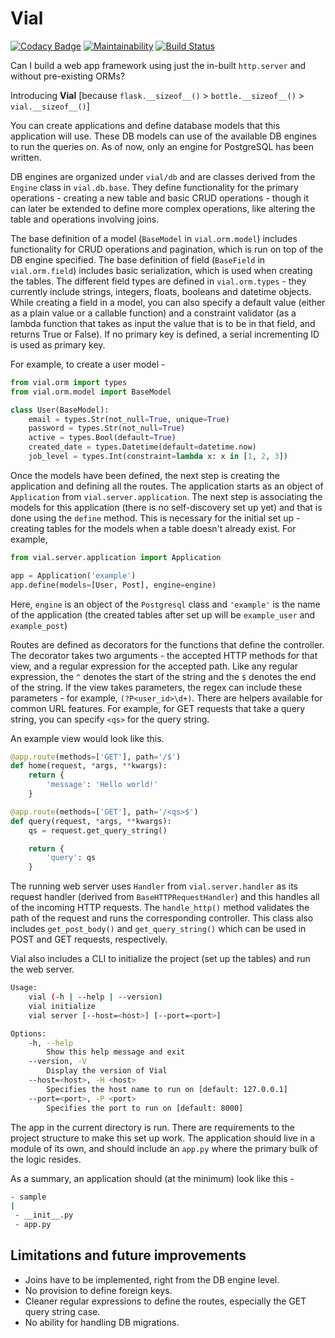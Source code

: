 # Vial

[![Codacy Badge](https://api.codacy.com/project/badge/Grade/7583124ac88f42e3b12ea95c0b797df0)](https://app.codacy.com/app/AlexMathew/vial?utm_source=github.com&utm_medium=referral&utm_content=AlexMathew/vial&utm_campaign=Badge_Grade_Settings)
[![Maintainability](https://api.codeclimate.com/v1/badges/4761b904f747f3a500f4/maintainability)](https://codeclimate.com/github/AlexMathew/vial/maintainability)
[![Build Status](https://travis-ci.com/AlexMathew/vial.svg?branch=master)](https://travis-ci.com/AlexMathew/vial)

Can I build a web app framework using just the in-built `http.server` and without pre-existing ORMs?

Introducing **Vial** [because `flask.__sizeof__()` > `bottle.__sizeof__()` > `vial.__sizeof__()`]

You can create applications and define database models that this application will use. These DB models can use of the available DB engines to run the queries on. As of now, only an engine for PostgreSQL has been written.

DB engines are organized under `vial/db` and are classes derived from the `Engine` class in `vial.db.base`. They define functionality for the primary operations - creating a new table and basic CRUD operations - though it can later be extended to define more complex operations, like altering the table and operations involving joins.

The base definition of a model (`BaseModel` in `vial.orm.model`) includes functionality for CRUD operations and pagination, which is run on top of the DB engine specified. The base definition of field (`BaseField` in `vial.orm.field`) includes basic serialization, which is used when creating the tables. The different field types are defined in `vial.orm.types` - they currently include strings, integers, floats, booleans and datetime objects. While creating a field in a model, you can also specify a default value (either as a plain value or a callable function) and a constraint validator (as a lambda function that takes as input the value that is to be in that field, and returns True or False). If no primary key is defined, a serial incrementing ID is used as primary key.

For example, to create a user model -

```python
from vial.orm import types
from vial.orm.model import BaseModel

class User(BaseModel):
    email = types.Str(not_null=True, unique=True)
    password = types.Str(not_null=True)
    active = types.Bool(default=True)
    created_date = types.Datetime(default=datetime.now)
    job_level = types.Int(constraint=lambda x: x in [1, 2, 3])
```

Once the models have been defined, the next step is creating the application and defining all the routes. The application starts as an object of `Application` from `vial.server.application`. The next step is associating the models for this application (there is no self-discovery set up yet) and that is done using the `define` method. This is necessary for the initial set up - creating tables for the models when a table doesn't already exist. For example,

```python
from vial.server.application import Application

app = Application('example')
app.define(models=[User, Post], engine=engine)
```

Here, `engine` is an object of the `Postgresql` class and `'example'` is the name of the application (the created tables after set up will be `example_user` and `example_post`)

Routes are defined as decorators for the functions that define the controller. The decorator takes two arguments - the accepted HTTP methods for that view, and a regular expression for the accepted path. Like any regular expression, the `^` denotes the start of the string and the `$` denotes the end of the string. If the view takes parameters, the regex can include these parameters - for example, `(?P<user_id>\d+)`. There are helpers available for common URL features. For example, for GET requests that take a query string, you can specify `<qs>` for the query string.

An example view would look like this.

```python
@app.route(methods=['GET'], path='/$')
def home(request, *args, **kwargs):
    return {
        'message': 'Hello world!'
    }

@app.route(methods=['GET'], path='/<qs>$')
def query(request, *args, **kwargs):
    qs = request.get_query_string()

    return {
        'query': qs
    }
```

The running web server uses `Handler` from `vial.server.handler` as its request handler (derived from `BaseHTTPRequestHandler`) and this handles all of the incoming HTTP requests. The `handle_http()` method validates the path of the request and runs the corresponding controller. This class also includes `get_post_body()` and `get_query_string()` which can be used in POST and GET requests, respectively.

Vial also includes a CLI to initialize the project (set up the tables) and run the web server.

```bash
Usage:
    vial (-h | --help | --version)
    vial initialize
    vial server [--host=<host>] [--port=<port>]

Options:
    -h, --help
        Show this help message and exit
    --version, -V
        Display the version of Vial
    --host=<host>, -H <host>
        Specifies the host name to run on [default: 127.0.0.1]
    --port=<port>, -P <port>
        Specifies the port to run on [default: 8000]
```

The app in the current directory is run. There are requirements to the project structure to make this set up work. The application should live in a module of its own, and should include an `app.py` where the primary bulk of the logic resides.

As a summary, an application should (at the minimum) look like this -

```bash
- sample
|
 - __init__.py
 - app.py
```

## Limitations and future improvements

* Joins have to be implemented, right from the DB engine level.
* No provision to define foreign keys.
* Cleaner regular expressions to define the routes, especially the GET query string case.
* No ability for handling DB migrations.

